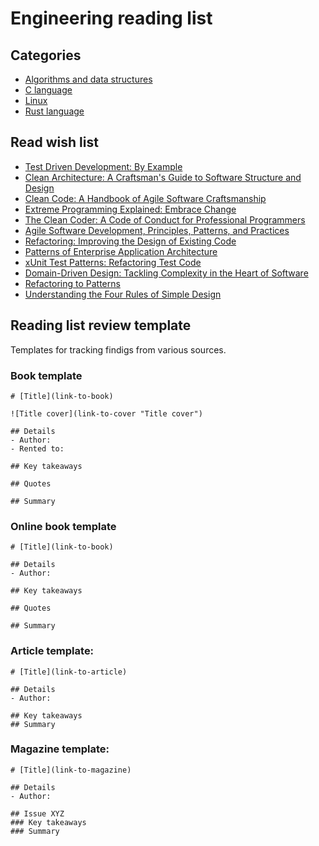 # Engineering reading list

## Categories
- [Algorithms and data structures](algorithms-and-data-structure/index.md)
- [C language](c-language/index.md)
- [Linux](linux/index.md)
- [Rust language](rust-language/index.md)

## Read wish list
- [Test Driven Development: By Example](whish-list/test-driven-development.md)
- [Clean Architecture: A Craftsman's Guide to Software Structure and Design](whish-list/clean-architecture.md)
- [Clean Code: A Handbook of Agile Software Craftsmanship](whish-list/clean-code.md)
- [Extreme Programming Explained: Embrace Change](whish-list/extreme-programming.md)
- [The Clean Coder: A Code of Conduct for Professional Programmers](whish-list/clean-coder.md)
- [Agile Software Development, Principles, Patterns, and Practices](whish-list/agile-software-development.md)
- [Refactoring: Improving the Design of Existing Code](whish-list/refactoring.md)
- [Patterns of Enterprise Application Architecture](whish-list/patterns-of-enterprise-apps.md)
- [xUnit Test Patterns: Refactoring Test Code](whish-list/xunit-test-patterns.md)
- [Domain-Driven Design: Tackling Complexity in the Heart of Software](whish-list/domain-driven-design.md)
- [Refactoring to Patterns](whish-list/refactoring-to-patterns.md)
- [Understanding the Four Rules of Simple Design](whish-list/understanding-four-rules-of-simple-design.md)

## Reading list review template
Templates for tracking findigs from various sources.

### Book template
```
# [Title](link-to-book)

![Title cover](link-to-cover "Title cover")

## Details
- Author:
- Rented to:

## Key takeaways

## Quotes

## Summary
```

### Online book template
```
# [Title](link-to-book)

## Details
- Author:

## Key takeaways

## Quotes

## Summary
```

### Article template:
```
# [Title](link-to-article)

## Details
- Author:

## Key takeaways
## Summary
```

### Magazine template:
```
# [Title](link-to-magazine)

## Details
- Author:

## Issue XYZ
### Key takeaways
### Summary
```

